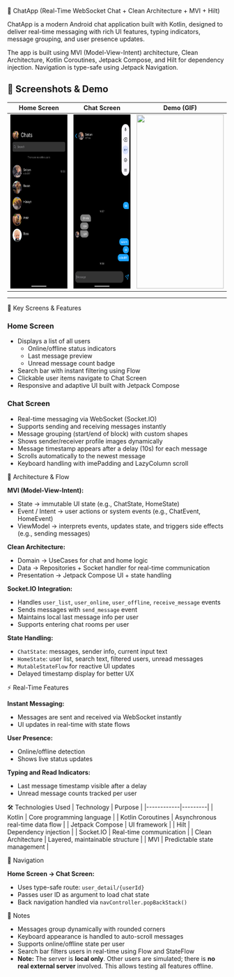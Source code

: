💬 ChatApp (Real-Time WebSocket Chat + Clean Architecture + MVI + Hilt)

ChatApp is a modern Android chat application built with Kotlin, designed to deliver real-time messaging with rich UI features, typing indicators, message grouping, and user presence updates.

The app is built using MVI (Model-View-Intent) architecture, Clean Architecture, Kotlin Coroutines, Jetpack Compose, and Hilt for dependency injection. Navigation is type-safe using Jetpack Navigation.

## 📸 Screenshots & Demo

| Home Screen | Chat Screen | Demo (GIF) |
|-------------|-------------|------------|
| <img src="Screenshot/home.png" width="200" height="400"> | <img src="Screenshot/chatscreen.png" width="200" height="400"> | <img src="Screenshot/demo .gif" width="200" height="400"> |

---

📱 Key Screens & Features

### Home Screen
- Displays a list of all users
  - Online/offline status indicators
  - Last message preview
  - Unread message count badge
- Search bar with instant filtering using Flow
- Clickable user items navigate to Chat Screen
- Responsive and adaptive UI built with Jetpack Compose

### Chat Screen
- Real-time messaging via WebSocket (Socket.IO)
- Supports sending and receiving messages instantly
- Message grouping (start/end of block) with custom shapes
- Shows sender/receiver profile images dynamically
- Message timestamp appears after a delay (10s) for each message
- Scrolls automatically to the newest message
- Keyboard handling with imePadding and LazyColumn scroll

🧩 Architecture & Flow

**MVI (Model-View-Intent):**
- State → immutable UI state (e.g., ChatState, HomeState)
- Event / Intent → user actions or system events (e.g., ChatEvent, HomeEvent)
- ViewModel → interprets events, updates state, and triggers side effects (e.g., sending messages)

**Clean Architecture:**
- Domain → UseCases for chat and home logic
- Data → Repositories + Socket handler for real-time communication
- Presentation → Jetpack Compose UI + state handling

**Socket.IO Integration:**
- Handles `user_list`, `user_online`, `user_offline`, `receive_message` events
- Sends messages with `send_message` event
- Maintains local last message info per user
- Supports entering chat rooms per user

**State Handling:**
- `ChatState`: messages, sender info, current input text
- `HomeState`: user list, search text, filtered users, unread messages
- `MutableStateFlow` for reactive UI updates
- Delayed timestamp display for better UX

⚡ Real-Time Features

**Instant Messaging:**
- Messages are sent and received via WebSocket instantly
- UI updates in real-time with state flows

**User Presence:**
- Online/offline detection
- Shows live status updates

**Typing and Read Indicators:**
- Last message timestamp visible after a delay
- Unread message counts tracked per user

🛠 Technologies Used
| Technology | Purpose |
|------------|---------|
| Kotlin | Core programming language |
| Kotlin Coroutines | Asynchronous real-time data flow |
| Jetpack Compose | UI framework |
| Hilt | Dependency injection |
| Socket.IO | Real-time communication |
| Clean Architecture | Layered, maintainable structure |
| MVI | Predictable state management |


🔗 Navigation

**Home Screen → Chat Screen:**
- Uses type-safe route: `user_detail/{userId}`
- Passes user ID as argument to load chat state
- Back navigation handled via `navController.popBackStack()`

📝 Notes
- Messages group dynamically with rounded corners
- Keyboard appearance is handled to auto-scroll messages
- Supports online/offline state per user
- Search bar filters users in real-time using Flow and StateFlow
- **Note:** The server is **local only**. Other users are simulated; there is **no real external server** involved. This allows testing all features offline.







